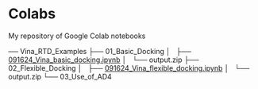 # Colabs
My repository of Google Colab notebooks

── Vina_RTD_Examples
    ├── 01_Basic_Docking
    │   ├── [091624_Vina_basic_docking.ipynb](https://colab.research.google.com/drive/1cHSl78lBPUc_J1IZxLgN4GwD_ADmohVU?usp=sharing)
    │   └── output.zip
    ├── 02_Flexible_Docking
    │   ├── [091624_Vina_flexible_docking.ipynb](https://colab.research.google.com/drive/1cazEckGbvl9huWzpxXpd_Qaj0_NipWcz?usp=sharing)
    │   └── output.zip
    └── 03_Use_of_AD4
